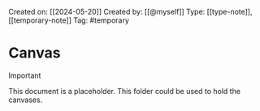 Created on: [[2024-05-20]]
Created by: [[@myself]]
Type: [[type-note]], [[temporary-note]]
Tag: #temporary
# Canvas

> [!Important]
> This document is a placeholder. This folder could be used to hold the canvases.